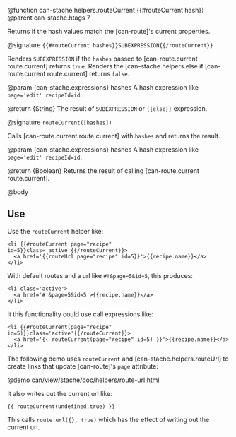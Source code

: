 @function can-stache.helpers.routeCurrent {{#routeCurrent hash}}
@parent can-stache.htags 7

Returns if the hash values match the [can-route]'s current properties.

@signature `{{#routeCurrent hashes}}SUBEXPRESSION{{/routeCurrent}}`

  Renders `SUBEXPRESSION` if the `hashes` passed to [can-route.current route.current] returns `true`.
  Renders the [can-stache.helpers.else if [can-route.current route.current] returns `false`.
  
  @param {can-stache.expressions} hashes A hash expression like `page='edit' recipeId=id`.

  @return {String} The result of `SUBEXPRESSION` or `{{else}}` expression.

@signature `routeCurrent([hashes])`

  Calls [can-route.current route.current] with `hashes` and returns the result.

  @param {can-stache.expressions} hashes A hash expression like `page='edit' recipeId=id`.
  
  @return {Boolean} Returns the result of calling [can-route.current route.current].

@body

## Use

Use the `routeCurrent` helper like:

```
<li {{#routeCurrent page="recipe" id=5}}class='active'{{/routeCurrent}}>
  <a href='{{routeUrl page="recipe" id=5}}'>{{recipe.name}}</a>
</li>
```

With default routes and a url like `#!&page=5&id=5`, this produces:

```
<li class='active'>
  <a href='#!&page=5&id=5'>{{recipe.name}}</a>
</li>
```

It this functionality could use call expressions like:

```
<li {{#routeCurrent(page="recipe" id=5)}}class='active'{{/routeCurrent}}>
  <a href='{{ routeCurrent(page="recipe" id=5) }}'>{{recipe.name}}</a>
</li>
```


The following demo uses `routeCurrent` and [can-stache.helpers.routeUrl] to 
create links that update [can-route]'s `page` attribute:

@demo can/view/stache/doc/helpers/route-url.html

It also writes out the current url like:

```
{{ routeCurrent(undefined,true) }}
```

This calls `route.url({}, true)` which has the effect of writing out
the current url.

